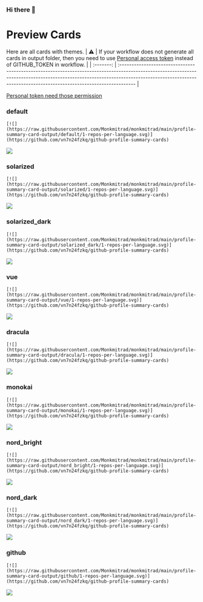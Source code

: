 ### Hi there 👋


# Preview Cards

Here are all cards with themes.
| :warning: | If your workflow does not generate all cards in output folder, then you need to use [Personal access token](https://docs.github.com/en/actions/configuring-and-managing-workflows/creating-and-storing-encrypted-secrets) instead of GITHUB_TOKEN in workflow. |
| :-------: | :------------------------------------------------------------------------------------------------------------------------------------------------------------------------------------------------------------------------------------------------ |

[Personal token need those permission](https://github.com/vn7n24fzkq/github-profile-summary-cards/wiki/Personal-access-token-permissions)


### default


```
[![](https://raw.githubusercontent.com/Monkmitrad/monkmitrad/main/profile-summary-card-output/default/1-repos-per-language.svg)](https://github.com/vn7n24fzkq/github-profile-summary-cards)
```
![](https://raw.githubusercontent.com/Monkmitrad/monkmitrad/main/profile-summary-card-output/default/1-repos-per-language.svg)


### solarized


```
[![](https://raw.githubusercontent.com/Monkmitrad/monkmitrad/main/profile-summary-card-output/solarized/1-repos-per-language.svg)](https://github.com/vn7n24fzkq/github-profile-summary-cards)
```
![](https://raw.githubusercontent.com/Monkmitrad/monkmitrad/main/profile-summary-card-output/solarized/1-repos-per-language.svg)


### solarized_dark


```
[![](https://raw.githubusercontent.com/Monkmitrad/monkmitrad/main/profile-summary-card-output/solarized_dark/1-repos-per-language.svg)](https://github.com/vn7n24fzkq/github-profile-summary-cards)
```
![](https://raw.githubusercontent.com/Monkmitrad/monkmitrad/main/profile-summary-card-output/solarized_dark/1-repos-per-language.svg)


### vue


```
[![](https://raw.githubusercontent.com/Monkmitrad/monkmitrad/main/profile-summary-card-output/vue/1-repos-per-language.svg)](https://github.com/vn7n24fzkq/github-profile-summary-cards)
```
![](https://raw.githubusercontent.com/Monkmitrad/monkmitrad/main/profile-summary-card-output/vue/1-repos-per-language.svg)


### dracula


```
[![](https://raw.githubusercontent.com/Monkmitrad/monkmitrad/main/profile-summary-card-output/dracula/1-repos-per-language.svg)](https://github.com/vn7n24fzkq/github-profile-summary-cards)
```
![](https://raw.githubusercontent.com/Monkmitrad/monkmitrad/main/profile-summary-card-output/dracula/1-repos-per-language.svg)


### monokai


```
[![](https://raw.githubusercontent.com/Monkmitrad/monkmitrad/main/profile-summary-card-output/monokai/1-repos-per-language.svg)](https://github.com/vn7n24fzkq/github-profile-summary-cards)
```
![](https://raw.githubusercontent.com/Monkmitrad/monkmitrad/main/profile-summary-card-output/monokai/1-repos-per-language.svg)


### nord_bright


```
[![](https://raw.githubusercontent.com/Monkmitrad/monkmitrad/main/profile-summary-card-output/nord_bright/1-repos-per-language.svg)](https://github.com/vn7n24fzkq/github-profile-summary-cards)
```
![](https://raw.githubusercontent.com/Monkmitrad/monkmitrad/main/profile-summary-card-output/nord_bright/1-repos-per-language.svg)


### nord_dark


```
[![](https://raw.githubusercontent.com/Monkmitrad/monkmitrad/main/profile-summary-card-output/nord_dark/1-repos-per-language.svg)](https://github.com/vn7n24fzkq/github-profile-summary-cards)
```
![](https://raw.githubusercontent.com/Monkmitrad/monkmitrad/main/profile-summary-card-output/nord_dark/1-repos-per-language.svg)


### github


```
[![](https://raw.githubusercontent.com/Monkmitrad/monkmitrad/main/profile-summary-card-output/github/1-repos-per-language.svg)](https://github.com/vn7n24fzkq/github-profile-summary-cards)
```
![](https://raw.githubusercontent.com/Monkmitrad/monkmitrad/main/profile-summary-card-output/github/1-repos-per-language.svg)


<!--
**Monkmitrad/monkmitrad** is a ✨ _special_ ✨ repository because its `README.md` (this file) appears on your GitHub profile.

Here are some ideas to get you started:

- 🔭 I’m currently working on ...
- 🌱 I’m currently learning ...
- 👯 I’m looking to collaborate on ...
- 🤔 I’m looking for help with ...
- 💬 Ask me about ...
- 📫 How to reach me: ...
- 😄 Pronouns: ...
- ⚡ Fun fact: ...
-->
